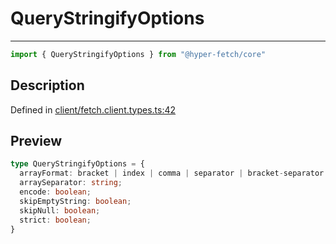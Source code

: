 

# QueryStringifyOptions

<div class="api-docs__separator" data-reactroot="">

---

</div><div class="api-docs__import" data-reactroot="">

```ts
import { QueryStringifyOptions } from "@hyper-fetch/core"
```

</div><div class="api-docs__section">

## Description

</div><div class="api-docs__description"><span class="api-docs__do-not-parse">



</span></div><p class="api-docs__definition">

Defined in [client/fetch.client.types.ts:42](https://github.com/BetterTyped/hyper-fetch/blob/7e232edb/packages/core/src/client/fetch.client.types.ts#L42)

</p><div class="api-docs__section">

## Preview

</div><div class="api-docs__preview type">

```ts
type QueryStringifyOptions = {
  arrayFormat: bracket | index | comma | separator | bracket-separator | none; 
  arraySeparator: string; 
  encode: boolean; 
  skipEmptyString: boolean; 
  skipNull: boolean; 
  strict: boolean; 
}
```

</div>